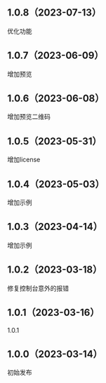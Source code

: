 ## 1.0.8（2023-07-13）
优化功能
## 1.0.7（2023-06-09）
增加预览
## 1.0.6（2023-06-08）
增加预览二维码
## 1.0.5（2023-05-31）
增加license
## 1.0.4（2023-05-03）
增加示例
## 1.0.3（2023-04-14）
增加示例
## 1.0.2（2023-03-18）
修复控制台意外的报错
## 1.0.1（2023-03-16）
1.0.1
## 1.0.0（2023-03-14）
初始发布
